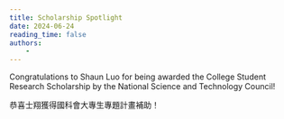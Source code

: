 ```yaml
---
title: Scholarship Spotlight
date: 2024-06-24
reading_time: false
authors:
    -
---
```

Congratulations to Shaun Luo for being awarded the College Student Research Scholarship by the National Science and Technology Council!
<!--more-->
恭喜士翔獲得國科會大專生專題計畫補助！
